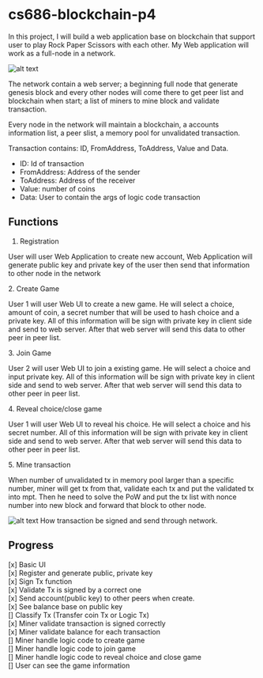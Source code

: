 # cs686-blockchain-p4

<p>In this project, I will build a web application base on blockchain that support user to play Rock Paper Scissors with each other. My Web application will work as a full-node in a network.</p>

![alt text](https://i.imgur.com/LBdWVDP.jpg)

<p>The network contain a web server; a beginning full node that generate genesis block and every other nodes will come there to get peer list and blockchain when start; a list of miners to mine block and validate transaction.</p>
<p>Every node in the network will maintain a blockchain, a accounts information list, a peer slist, a memory pool for unvalidated transaction.</p>
<p>
Transaction contains: ID, FromAddress, ToAddress, Value and Data.<br>
<ul>
<li>ID: Id of transaction</li>
<li>FromAddress: Address of the sender</li>
<li>ToAddress: Address of the receiver</li>
<li>Value: number of coins</li>
<li>Data: User to contain the args of logic code transaction</li>
</ul>
</p>

## Functions
1. Registration
<p>User will user Web Application to create new account, Web Application will generate public key and private key of the user then send that information to other node in the network</p>
2. Create Game
<p>User 1 will user Web UI to create a new game. He will select a choice, amount of coin, a secret number that will be used to hash choice and a private key. All of this information will be sign with private key in client side and send to web server. After that web server will send this data to other peer in peer list.</p>
3. Join Game
<p>User 2 will user Web UI to join a existing game. He will select a choice and input private key. All of this information will be sign with private key in client side and send to web server. After that web server will send this data to other peer in peer list.</p>
4. Reveal choice/close game
<p>User 1 will user Web UI to reveal his choice. He will select a choice and his secret number. All of this information will be sign with private key in client side and send to web server. After that web server will send this data to other peer in peer list.</p>
5. Mine transaction
<p>When number of unvalidated tx in memory pool larger than a specific number, miner will get tx from that, validate each tx and put the validated tx into mpt. Then he need to solve the PoW and put the tx list with nonce number into new block and forward that block to other node.</p>


![alt text](https://i.imgur.com/lpASDTg.jpg)
How transaction be signed and send through network.<br/>

## Progress
[x] Basic UI  
[x] Register and generate public, private key  
[x] Sign Tx function  
[x] Validate Tx is signed by a correct one  
[x] Send account(public key) to other peers when create.  
[x] See balance base on public key  
[] Classify Tx (Transfer coin Tx or Logic Tx)  
[x] Miner validate transaction is signed correctly  
[x] Miner validate balance for each transaction  
[] Miner handle logic code to create game  
[] Miner handle logic code to join game  
[] Miner handle logic code to reveal choice and close game  
[] User can see the game information  